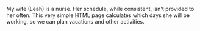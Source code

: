My wife (Leah) is a nurse. Her schedule, while consistent, isn't provided to her often. This very simple HTML page calculates which days she will be working, so we can plan vacations and other activities.
